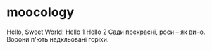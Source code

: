 ﻿moocology
=========
Hello, Sweet World!
Hello 1
Hello 2
Сади прекрасні, роси – як вино.
Ворони п'ють надкльовані горіхи. 


